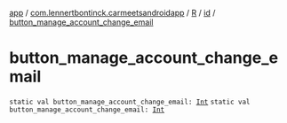 [app](../../../index.md) / [com.lennertbontinck.carmeetsandroidapp](../../index.md) / [R](../index.md) / [id](index.md) / [button_manage_account_change_email](./button_manage_account_change_email.md)

# button_manage_account_change_email

`static val button_manage_account_change_email: `[`Int`](https://kotlinlang.org/api/latest/jvm/stdlib/kotlin/-int/index.html)
`static val button_manage_account_change_email: `[`Int`](https://kotlinlang.org/api/latest/jvm/stdlib/kotlin/-int/index.html)